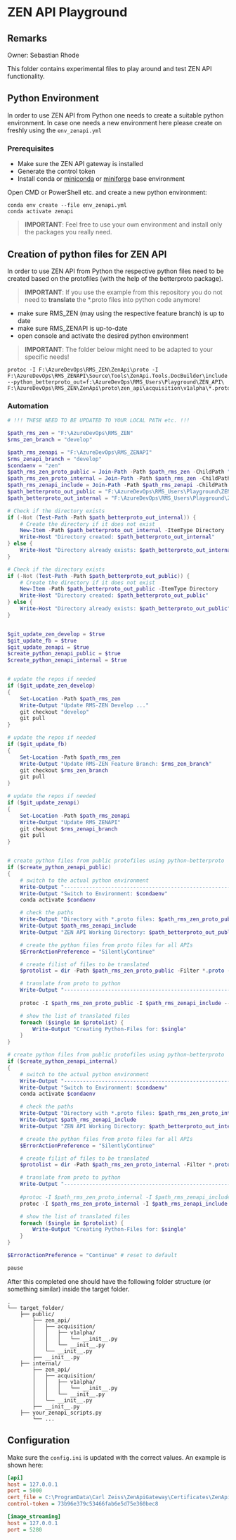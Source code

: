 # ZEN API Playground

## Remarks

Owner: Sebastian Rhode

This folder contains experimental files to play around and test ZEN API functionality.

## Python Environment

In order to use ZEN API from Python one needs to create a suitable python environment.
In case one needs a new environment here please create on freshly using the `env_zenapi.yml`

### Prerequisites

* Make sure the ZEN API gateway is installed
* Generate the control token
* Install conda or [miniconda](https://docs.anaconda.com/free/miniconda/) or [miniforge](https://conda-forge.org/miniforge/) base environment 

Open CMD or PowerShell etc. and create a new python environment:

    conda env create --file env_zenapi.yml
    conda activate zenapi

> **IMPORTANT**: Feel free to use your own environment and install only the packages you really need.

## Creation of python files for ZEN API

In order to use ZEN API from Python the respective python files need to be created based on the protofiles (with the help of the betterproto package).

> **IMPORTANT**: If you use the example from this repository you do not need to **translate** the *.proto files into python code anymore!

* make sure RMS_ZEN (may using the respective feature branch) is up to date
* make sure RMS_ZENAPI is up-to-date
* open console and activate the desired python environment

> **IMPORTANT**: The folder below might need to be adapted to your specific needs!

    protoc -I F:\AzureDevOps\RMS_ZEN\ZenApi\proto -I F:\AzureDevOps\RMS_ZENAPI\Source\Tools\ZenApi.Tools.DocBuilder\include --python_betterproto_out=f:\AzureDevOps\RMS_Users\Playground\ZEN_API\ F:\AzureDevOps\RMS_ZEN\ZenApi\proto\zen_api\acquisition\v1alpha\*.proto

### Automation

```powershell
# !!! THESE NEED TO BE UPDATED TO YOUR LOCAL PATH etc. !!!

$path_rms_zen = "F:\AzureDevOps\RMS_ZEN"
$rms_zen_branch = "develop"

$path_rms_zenapi = "F:\AzureDevOps\RMS_ZENAPI"
$rms_zenapi_branch = "develop"
$condaenv = "zen"
$path_rms_zen_proto_public = Join-Path -Path $path_rms_zen -ChildPath "ZenApi\proto\Public"
$path_rms_zen_proto_internal = Join-Path -Path $path_rms_zen -ChildPath "ZenApi\proto\Internal"
$path_rms_zenapi_include = Join-Path -Path $path_rms_zenapi -ChildPath "Source\Tools\ZenApi.Tools.DocBuilder\include"
$path_betterproto_out_public = "F:\AzureDevOps\RMS_Users\Playground\ZEN_API\public"
$path_betterproto_out_internal = "F:\AzureDevOps\RMS_Users\Playground\ZEN_API\internal"

# Check if the directory exists
if (-Not (Test-Path -Path $path_betterproto_out_internal)) {
    # Create the directory if it does not exist
    New-Item -Path $path_betterproto_out_internal -ItemType Directory
    Write-Host "Directory created: $path_betterproto_out_internal"
} else {
    Write-Host "Directory already exists: $path_betterproto_out_internal"
}

# Check if the directory exists
if (-Not (Test-Path -Path $path_betterproto_out_public)) {
    # Create the directory if it does not exist
    New-Item -Path $path_betterproto_out_public -ItemType Directory
    Write-Host "Directory created: $path_betterproto_out_public"
} else {
    Write-Host "Directory already exists: $path_betterproto_out_public"
}


$git_update_zen_develop = $true
$git_update_fb = $true
$git_update_zenapi = $true
$create_python_zenapi_public = $true
$create_python_zenapi_internal = $true


# update the repos if needed
if ($git_update_zen_develop)
{
    Set-Location -Path $path_rms_zen
    Write-Output "Update RMS-ZEN Develop ..."
    git checkout "develop"
    git pull
}

# update the repos if needed
if ($git_update_fb)
{
    Set-Location -Path $path_rms_zen
    Write-Output "Update RMS-ZEN Feature Branch: $rms_zen_branch"
    git checkout $rms_zen_branch
    git pull
}

# update the repos if needed
if ($git_update_zenapi)
{
    Set-Location -Path $path_rms_zenapi
    Write-Output "Update RMS_ZENAPI"
    git checkout $rms_zenapi_branch
    git pull
}


# create python files from public protofiles using python-betterproto
if ($create_python_zenapi_public)
{
    # switch to the actual python environment
    Write-Output "--------------------------------------------------------------------------------" 
    Write-Output "Switch to Environment: $condaenv"
    conda activate $condaenv

    # check the paths
    Write-Output "Directory with *.proto files: $path_rms_zen_proto_public"
    Write-Output $path_rms_zenapi_include
    Write-Output "ZEN API Working Directory: $path_betterproto_out_public"

    # create the python files from proto files for all APIs
    $ErrorActionPreference = "SilentlyContinue"

    # create filist of files to be translated
    $protolist = dir -Path $path_rms_zen_proto_public -Filter *.proto -Recurse | %{$_.FullName}

    # translate from proto to python
    Write-Output "--------------------------------------------------------------------------------"
    
    protoc -I $path_rms_zen_proto_public -I $path_rms_zenapi_include --python_betterproto_out=$path_betterproto_out_public $protolist

    # show the list of translated files
    foreach ($single in $protolist) {
        Write-Output "Creating Python-Files for: $single"
    }
}

# create python files from public protofiles using python-betterproto
if ($create_python_zenapi_internal)
{
    # switch to the actual python environment
    Write-Output "--------------------------------------------------------------------------------" 
    Write-Output "Switch to Environment: $condaenv"
    conda activate $condaenv

    # check the paths
    Write-Output "Directory with *.proto files: $path_rms_zen_proto_internal"
    Write-Output $path_rms_zenapi_include
    Write-Output "ZEN API Working Directory: $path_betterproto_out_internal"

    # create the python files from proto files for all APIs
    $ErrorActionPreference = "SilentlyContinue"

    # create filist of files to be translated
    $protolist = dir -Path $path_rms_zen_proto_internal -Filter *.proto -Recurse | %{$_.FullName}

    # translate from proto to python
    Write-Output "--------------------------------------------------------------------------------"
    
    #protoc -I $path_rms_zen_proto_internal -I $path_rms_zenapi_include --python_betterproto_out=$zenapi_workdir $protolist
    protoc -I $path_rms_zen_proto_internal -I $path_rms_zenapi_include --python_betterproto_out=$path_betterproto_out_internal $protolist

    # show the list of translated files
    foreach ($single in $protolist) {
        Write-Output "Creating Python-Files for: $single"
    }
}

$ErrorActionPreference = "Continue" # reset to default

pause
```

After this completed one should have the following folder structure (or something similar) inside the target folder.

```
.
└── target_folder/
    ├── public/
        ├── zen_api/
        │   ├── acquisition/
        │   │   ├── v1alpha/
        │   │   │   └── __init__.py
        │   │   └── __init__.py
        │   └── __init__.py
        ├── __init__.py
    ├── internal/
        ├── zen_api/
        │   ├── acquisition/
        │   │   ├── v1alpha/
        │   │   │   └── __init__.py
        │   │   └── __init__.py
        │   └── __init__.py
        ├── __init__.py
    ├── your_zenapi_scripts.py
        └── ...
```

## Configuration

Make sure the `config.ini` is updated with the correct values. An example is shown here:

```ini
[api]
host = 127.0.0.1
port = 5000
cert_file = C:\ProgramData\Carl Zeiss\ZenApiGateway\Certificates\ZenApiPersonalSigningRootCA.pem
control-token = 73b96e379c53466fab6e5d75e360bec8

[image_streaming]
host = 127.0.0.1
port = 5280
```
